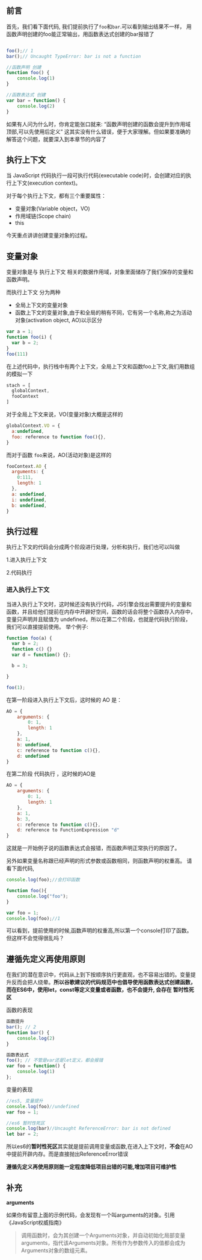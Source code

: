 ## 前言
首先，我们看下面代码, 我们提前执行了`foo`和`bar`.可以看到输出结果不一样， 用函数声明创建的foo能正常输出，用函数表达式创建的bar报错了
```javascript

foo();// 1
bar();// Uncaught TypeError: bar is not a function

//函数声明 创建
function foo() {
	console.log(1)
}

//函数表达式 创建
var bar = function() {
	console.log(2)
}

```
如果有人问为什么时，你肯定能张口就来: “函数声明创建的函数会提升到作用域顶部,可以先使用后定义” 这其实没有什么错误，便于大家理解。但如果要准确的解答这个问题，就要深入到本章节的内容了
## 执行上下文
当 JavaScript 代码执行一段可执行代码(executable code)时，会创建对应的执行上下文(execution context)。

对于每个执行上下文，都有三个重要属性：

* 变量对象(Variable object，VO)
* 作用域链(Scope chain)
* this

今天重点讲讲创建变量对象的过程。

## 变量对象
变量对象是与 执行上下文 相关的数据作用域，对象里面储存了我们保存的变量和函数声明。

而执行上下文 分为两种
* 全局上下文的变量对象
* 函数上下文的变量对象,由于和全局的稍有不同，它有另一个名称,称之为活动对象(activation object, AO)以示区分

```JavaScript
var a = 1;
function foo(i) {
  var b = 2;
}
foo(111)
```

在上述代码中，执行栈中有两个上下文，全局上下文和函数foo上下文,我们用数组的模拟一下
```javascript
stach = [
  globalContext,
  fooContext
]
```
对于全局上下文来说，VO(变量对象)大概是这样的
```javascript
globalContext.VO = {
  a:undefined,
  foo: reference to function foo(){},
}
```
而对于函数 `foo`来说，AO(活动对象)是这样的
```javascript
fooContext.AO {
  arguments: {
    0:111,
    length: 1
  },
  a: undefined,
  i: undefined,
  b: undefined,
}
```
## 执行过程
执行上下文的代码会分成两个阶段进行处理，分析和执行，我们也可以叫做

1.进入执行上下文

2.代码执行
### 进入执行上下文

当进入执行上下文时，这时候还没有执行代码，JS引擎会找出需要提升的变量和函数，并且给他们提前在内存中开辟好空间，函数的话会将整个函数存入内存中，变量只声明并且赋值为 undefined，所以在第二个阶段，也就是代码执行阶段，我们可以直接提前使用。
举个例子:
```JavaScript
function foo(a) {
  var b = 2;
  function c() {}
  var d = function() {};

  b = 3;

}

foo(1);
```
在第一阶段进入执行上下文后，这时候的 AO 是：
```JavaScript
AO = {
    arguments: {
        0: 1,
        length: 1
    },
    a: 1,
    b: undefined,
    c: reference to function c(){},
    d: undefined
}
```
在第二阶段 代码执行 ，这时候的AO是
```JavaScript
AO = {
    arguments: {
        0: 1,
        length: 1
    },
    a: 1,
    b: 3,
    c: reference to function c(){},
    d: reference to FunctionExpression "d"
}
```
这就是一开始例子说的函数表达式会报错，而函数声明正常执行的原因了。



另外如果变量名称跟已经声明的形式参数或函数相同，则函数声明的权重高。
请看下面代码,
```JavaScript
console.log(foo);//会打印函数

function foo(){
    console.log("foo");
}

var foo = 1;
console.log(foo);//1
```
可以看到，提前使用的时候,函数声明的权重高,所以第一个console打印了函数。但这样不会觉得很乱吗？

## 遵循先定义再使用原则
在我们的潜在意识中，代码从上到下按顺序执行更直观，也不容易出错的。变量提升反而会把人绕晕。**所以谷歌建议的代码规范中也倡导使用函数表达式创建函数，而在ES6中，使用let，const等定义变量或者函数，也不会提升, 会存在 暂时性死区**

函数的表现
```JavaScript
函数提升
bar(); // 2
function bar() {
	console.log(2)
}

函数表达式
foo(); // 不管是var还是let定义，都会报错
var foo = function() {
	console.log(1)
};
```

变量的表现
```JavaScript
//es5, 变量提升
console.log(foo)//undefined
var foo = 1;

//es6 暂时性死区
console.log(bar)//Uncaught ReferenceError: bar is not defined
let bar = 2;
```
所以es6的**暂时性死区**其实就是提前调用变量或函数,在进入上下文时，**不会**在AO中提前开辟内存。而是直接抛出ReferenceError错误


**遵循先定义再使用原则能一定程度降低项目出错的可能,增加项目可维护性**

## 补充
**arguments**

如果你有留意上面的示例代码，会发现有一个叫arguments的对象。引用《JavaScript权威指南》
>调用函数时，会为其创建一个Arguments对象，并自动初始化局部变量arguments，指代该Arguments对象。所有作为参数传入的值都会成为Arguments对象的数组元素。
